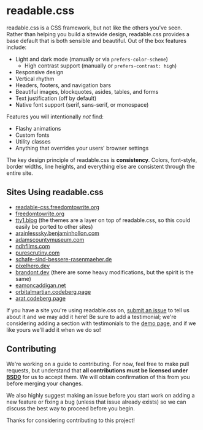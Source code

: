 # readable.css

readable.css is a CSS framework, but not like the others you've seen. Rather than helping you build a sitewide design, readable.css provides a base default that is both sensible and beautiful. Out of the box features include:

- Light and dark mode (manually or via `prefers-color-scheme`)
	- High contrast support (manually or `prefers-contrast: high`)
- Responsive design
- Vertical rhythm
- Headers, footers, and navigation bars
- Beautiful images, blockquotes, asides, tables, and forms
- Text justification (off by default)
- Native font support (serif, sans-serif, or monospace)

Features you will intentionally _not_ find:

- Flashy animations
- Custom fonts
- Utility classes
- Anything that overrides your users' browser settings

The key design principle of readable.css is **consistency**. Colors, font-style, border widths, line heights, and everything else are consistent through the entire site.

## Sites Using readable.css

- [readable-css.freedomtowrite.org](https://readable-css.freedomtowrite.org)
- [freedomtowrite.org](https://freedomtowrite.org)
- [tty1.blog](https://tty1.blog) (the themes are a layer on top of readable.css, so this could easily be ported to other sites)
- [arainlesssky.benjaminhollon.com](https://arainlesssky.benjaminhollon.com)
- [adamscountymuseum.com](https://adamscountymuseum.com)
- [ndhfilms.com](https://www.ndhfilms.com/)
- [purescrutiny.com](https://purescrutiny.com)
- [schafe-sind-bessere-rasenmaeher.de](https://www.schafe-sind-bessere-rasenmaeher.de/)
- [pixelhero.dev](https://pixelhero.dev)
- [brandont.dev](https://brandont.dev) (there are some heavy modifications, but the spirit is the same)
- [eamoncaddigan.net](https://www.eamoncaddigan.net/)
- [orbitalmartian.codeberg.page](https://orbitalmartian.codeberg.page/)
- [arat.codeberg.page](https://arat.codeberg.page/)

If you have a site you're using readable.css on, [submit an issue](https://codeberg.org/Freedom-to-Write/readable.css/issues/new) to tell us about it and we may add it here! Be sure to add a testimonial; we're considering adding a section with testimonials to the [demo page](https://readable-css.benjaminhollon.com), and if we like yours we'll add it when we do so!

## Contributing

We're working on a guide to contributing. For now, feel free to make pull requests, but understand that **all contributions must be licensed under [BSD0](./LICENSE)** for us to accept them. We will obtain confirmation of this from you before merging your changes.

We also highly suggest making an issue before you start work on adding a new feature or fixing a bug (unless that issue already exists) so we can discuss the best way to proceed before you begin.

Thanks for considering contributing to this project!